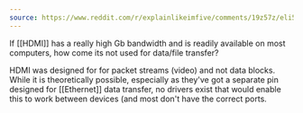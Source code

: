 ```yaml
---
source: https://www.reddit.com/r/explainlikeimfive/comments/19z57z/eli5_if_hdmi_has_a_really_high_gb_bandwidth_and/
---
```

If [[HDMI]] has a really high Gb bandwidth and is readily available on most computers, how come its not used for data/file transfer?

HDMI was designed for for packet streams (video) and not data blocks. 
While it is theoretically possible, especially as they've got a separate pin designed for [[Ethernet]] data transfer, no drivers exist that would enable this to work between devices (and most don't have the correct ports.

